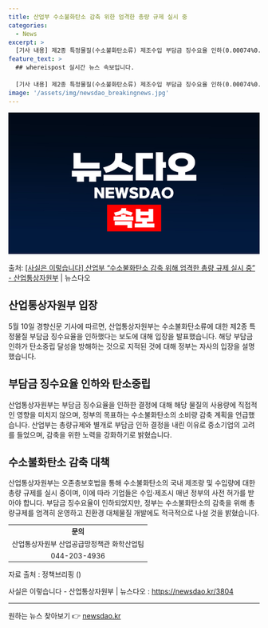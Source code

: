 ```yaml
---
title: 산업부 수소불화탄소 감축 위한 엄격한 총량 규제 실시 중
categories:
  - News
excerpt: >
  [기사 내용] 제2종 특정물질(수소불화탄소류) 제조수입 부담금 징수요율 인하(0.00074%0.0005%)가…
feature_text: >
  ## whereispost 실시간 뉴스 속보입니다.

  [기사 내용] 제2종 특정물질(수소불화탄소류) 제조수입 부담금 징수요율 인하(0.00074%0.0005%)가…
image: '/assets/img/newsdao_breakingnews.jpg'
---
```


![뉴스다오 속보](/assets/img/newsdao_breakingnews.jpg)

<p>출처: <a href="https://newsdao.kr/3804" rel="dofollow">[사실은 이렇습니다] 산업부 “수소불화탄소 감축 위해 엄격한 총량 규제 실시 중” - 산업통상자원부</a> | 뉴스다오</p>

<h2 data-ke-size="size26">산업통상자원부 입장</h2>
<p data-ke-size="size16">5월 10일 경향신문 기사에 따르면, 산업통상자원부는 수소불화탄소류에 대한 제2종 특정물질 부담금 징수요율을 인하했다는 보도에 대해 입장을 발표했습니다. 해당 부담금 인하가 탄소중립 달성을 방해하는 것으로 지적된 것에 대해 정부는 자사의 입장을 설명했습니다.</p>

<h2 data-ke-size="size26">부담금 징수요율 인하와 탄소중립</h2>
<p data-ke-size="size16">산업통상자원부는 부담금 징수요율을 인하한 결정에 대해 해당 물질의 사용량에 직접적인 영향을 미치지 않으며, 정부의 목표하는 수소불화탄소의 소비량 감축 계획을 언급했습니다. 산업부는 총량규제와 별개로 부담금 인하 결정을 내린 이유로 중소기업의 고려를 들었으며, 감축을 위한 노력을 강화하기로 밝혔습니다.</p>

<h2 data-ke-size="size26">수소불화탄소 감축 대책</h2>
<p data-ke-size="size16">산업통상자원부는 오존층보호법을 통해 수소불화탄소의 국내 제조량 및 수입량에 대한 총량 규제를 실시 중이며, 이에 따라 기업들은 수입·제조시 매년 정부의 사전 허가를 받아야 합니다. 부담금 징수요율이 인하되었지만, 정부는 수소불화탄소의 감축을 위해 총량규제를 엄격히 운영하고 친환경 대체물질 개발에도 적극적으로 나설 것을 밝혔습니다.</p>

<table>
	<tr>
		<td style="text-align: center; height: 17px;"><b>문의</b></td>
	</tr>
	<tr>
		<td style="text-align: center; height: 17px;">산업통상자원부 산업공급망정책관 화학산업팀</td>
</tr>
<tr>
		<td style="text-align: center; height: 17px;">044-203-4936</td>
</tr>
</table>
<p data-ke-size="size16">자료 출처 : 정책브리핑 ()</p>
<p data-ke-size="size16">사실은 이렇습니다 - 산업통상자원부 | 뉴스다오 : <a href="https://newsdao.kr/3804">https://newsdao.kr/3804</a></p>
<hr> 

원하는 뉴스 찾아보기 👉 <a href="https://newsdao.kr" rel="dofollow">newsdao.kr</a>


